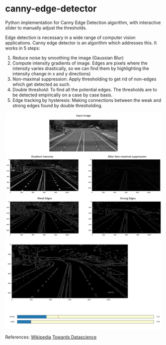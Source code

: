 # canny-edge-detector
Python implementation for Canny Edge Detection algorithm, with interactive slider to manually adjust the thresholds.

Edge detection is necessary in a wide range of computer vision applications. Canny edge detector is an algorithm which addresses this. It works in 5 steps:
1. Reduce noise by smoothing the image (Gaussian Blur)
2. Compute intensity gradients of image. Edges are pixels where the intensity varies drastically, so we can find them by highlighting the intensity change in x and y directions)
3. Non-maximal suppression: Apply thresholding to get rid of non-edges which get detected as such.
4. Double threshold: To find all the potential edges. The thresholds are to be detected empirically on a case by case basis.
5. Edge tracking by hysteresis: Making connections between the weak and strong edges found by double thresholding.

![Result of non-maximal suppression of the edges, to form only thin edges across the image](non-max-suppression.jpg)
![Identifying the strong and weak pixels](weak-strong-edges.jpg)
![Sample output for chosen thresholds](result.jpg)

References:
[Wikipedia](https://en.wikipedia.org/wiki/Canny_edge_detector)
[Towards Datascience](https://towardsdatascience.com/canny-edge-detection-step-by-step-in-python-computer-vision-b49c3a2d8123)
